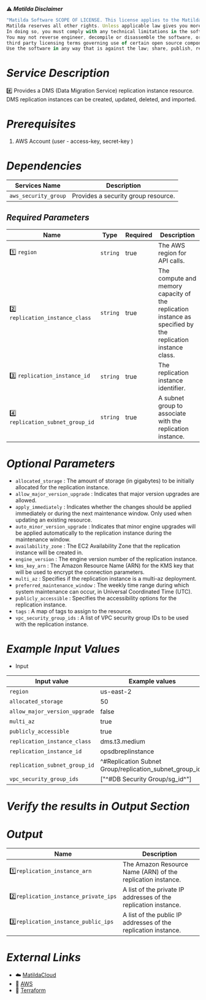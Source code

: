 :warning: ***Matilda Disclaimer***
```javascript
"Matilda Software SCOPE OF LICENSE. This license applies to the Matilda cloud product. The software is licensed, not sold. This agreement only gives you some rights to use the software. 
Matilda reserves all other rights. Unless applicable law gives you more rights despite this limitation, you may use the software only as expressly permitted in this agreement. 
In doing so, you must comply with any technical limitations in the software that only allow you to use it in certain ways. 
You may not reverse engineer, decompile or disassemble the software, or otherwise attempt to derive the source code for the software except and solely to the extent required by 
third party licensing terms governing use of certain open source components that may be included in the software; remove, minimize, block or modify any notices of Matilda or its suppliers in the software; 
Use the software in any way that is against the law; share, publish, rent or lease the software, or provide the software as a offering for others to use."
```

# *Service Description*
:hash: Provides a DMS (Data Migration Service) replication instance resource. DMS replication instances can be created, updated, deleted, and imported.

# *Prerequisites*
1. AWS Account (user - access-key, secret-key )

# *Dependencies*
| **Services Name**        | **Description**                                                      |
|--------------------------|----------------------------------------------------------------------|
| `aws_security_group`     | Provides a security group resource.                                  |

## *Required Parameters*
| Name | Type | Required | Description |
| --- | --- | --- | --- |
|:one: `region` | `string` | true | The AWS region for API calls. |
|:two: `replication_instance_class` | `string` | true | The compute and memory capacity of the replication instance as specified by the replication instance class.  |
|:three: `replication_instance_id` | `string` | true | The replication instance identifier. |
|:four: `replication_subnet_group_id` | `string` | true |  A subnet group to associate with the replication instance. |


# *Optional Parameters*
* `allocated_storage` : The amount of storage (in gigabytes) to be initially allocated for the replication instance.
* `allow_major_version_upgrade` : Indicates that major version upgrades are allowed.
* `apply_immediately` : Indicates whether the changes should be applied immediately or during the next maintenance window. Only used when updating an existing resource.
* `auto_minor_version_upgrade` : Indicates that minor engine upgrades will be applied automatically to the replication instance during the maintenance window.
* `availability_zone` : The EC2 Availability Zone that the replication instance will be created in.
* `engine_version` : The engine version number of the replication instance.
* `kms_key_arn` : The Amazon Resource Name (ARN) for the KMS key that will be used to encrypt the connection parameters.
* `multi_az` : Specifies if the replication instance is a multi-az deployment.
* `preferred_maintenance_window` : The weekly time range during which system maintenance can occur, in Universal Coordinated Time (UTC).
* `publicly_accessible` : Specifies the accessibility options for the replication instance.
* `tags` : 	A map of tags to assign to the resource.
* `vpc_security_group_ids` : 	A list of VPC security group IDs to be used with the replication instance.


# *Example Input Values*
* Input

| Input value                             | Example values                                                                           |
|-----------------------------------------|------------------------------------------------------------------------------------------|
| `region`                                | us-east-2                                                                                | 
| `allocated_storage`                     | 50                                                                                       | 
| `allow_major_version_upgrade`           | false                                                                                    | 
| `multi_az`                              | true                                                                                     | 
| `publicly_accessible`                   | true                                                                                     | 
| `replication_instance_class`            | dms.t3.medium                                                                            | 
| `replication_instance_id`               | opsdbreplinstance                                                                        |
| `replication_subnet_group_id`           | ^#Replication Subnet Group/replication_subnet_group_id^                                  | 
| `vpc_security_group_ids`                | ["^#DB Security Group/sg_id^"]                                                           |  


# *Verify the results in Output Section*
# *Output*
| Name | Description |
| ------------- | ------------- |
|  :one:`replication_instance_arn` | The Amazon Resource Name (ARN) of the replication instance. |
|  :two:`replication_instance_private_ips` | A list of the private IP addresses of the replication instance. |
|  :three:`replication_instance_public_ips` | A list of the public IP addresses of the replication instance. |


# *External Links*
* :cloud: [MatildaCloud](https://www.matildacloud.com/docs/ "Matildacloud")
* :link: [AWS](https://aws.amazon.com/console/)
* :link: [Terraform](https://registry.terraform.io/providers/hashicorp/aws/latest/docs)



